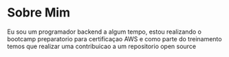# Sobre Mim
Eu sou um programador backend a algum tempo, estou realizando o bootcamp preparatorio para certificaçao AWS e como parte do treinamento temos que realizar uma contribuicao a um repositorio open source
